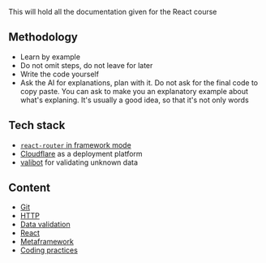This will hold all the documentation given for the React course

## Methodology

- Learn by example
- Do not omit steps, do not leave for later
- Write the code yourself
- Ask the AI for explanations, plan with it. Do not ask for the final code to copy paste. You can ask to make you an explanatory example about what's explaning. It's usually a good idea, so that it's not only words

## Tech stack

- [`react-router` in framework mode](https://reactrouter.com/start/framework/installation)
- [Cloudflare](https://www.cloudflare.com/) as a deployment platform
- [valibot](https://valibot.dev/) for validating unknown data

## Content

- [Git](./git.md)
- [HTTP](./http.md)
- [Data validation](./data-validation.md)
- [React](./react.md)
- [Metaframework](./metaframework.md)
- [Coding practices](./coding-practices.md)
